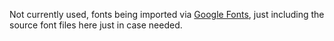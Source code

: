 Not currently used, fonts being imported via [Google Fonts][1], just including the source font files here just in case needed.

[1]:http://www.google.com/fonts/specimen/Cantarell
